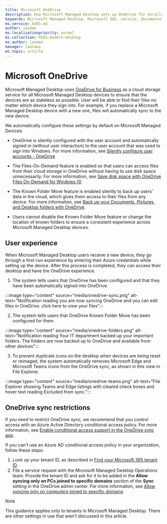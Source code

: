 ```yaml
---
title: Microsoft OneDrive
description: How Microsoft Managed Desktop sets up OneDrive for enrolled devices
keywords: Microsoft Managed Desktop, Microsoft 365, service, documentation, apps, line-of-business apps, LOB apps
ms.service: m365-md
author: jaimeo
ms.localizationpriority: normal
ms.collection: M365-modern-desktop
ms.author: jaimeo
manager: laurawi
ms.topic: article
---
```


# Microsoft OneDrive

Microsoft Managed Desktop uses [OneDrive for Business](https://docs.microsoft.com/onedrive/plan-onedrive-enterprise) as a cloud storage service for all Microsoft Managed Desktop devices to ensure that the devices are as stateless as possible. User will be able to find their files no matter which device they sign into. For example, if you replace a Microsoft Managed Desktop device with a new one, files will automatically sync to the new device.

We automatically configure these settings by default on Microsoft Managed Devices:

- OneDrive is silently configured with the user account and automatically signed in (without user interaction) to the user account that was used to sign into Windows. For more information, see [Silently configure user accounts - OneDrive](https://docs.microsoft.com/onedrive/use-silent-account-configuration)

- The Files-On-Demand feature is enabled so that users can access files from their cloud storage in OneDrive without having to use disk space unnecessarily. For more information, see [Save disk space with OneDrive Files On-Demand for Windows 10](https://support.microsoft.com/office/save-disk-space-with-onedrive-files-on-demand-for-windows-10-0e6860d3-d9f3-4971-b321-7092438fb38e).

- The Known Folder Move feature is enabled silently to back up users’ data in the cloud, which gives them access to their files from any device. For more information, see [Back up your Documents, Pictures, and Desktop folders with OneDrive](https://support.microsoft.com/office/back-up-your-documents-pictures-and-desktop-folders-with-onedrive-d61a7930-a6fb-4b95-b28a-6552e77c3057).

- Users cannot disable the Known Folder Move feature or change the location of known folders to ensure a consistent experience across Microsoft Managed Desktop devices.

## User experience

When Microsoft Managed Desktop users receive a new device, they go through a first-run experience by entering their Azure credentials while setting up the device. After this process is completed, they can access their desktop and have the OneDrive experience.

1. The system tells users that OneDrive has been configured and that they have been automatically signed into OneDrive.

:::image type="content" source="media/onedrive-sync.png" alt-text="Notification reading you are now syncing OneDrive and you can edit files in OneDrive. click here to view your files":::

2. The system tells users that OneDrive Known Folder Move has been configured for them.

:::image type="content" source="media/onedrive-folders.png" alt-text="Notification reading Your IT department backed up your important folders. The folders are now backed up to OneDrive and available from other devices":::

3. To prevent duplicate icons on the desktop when devices are being reset or reimaged, the system automatically removes Microsoft Edge and Microsoft Teams icons from the OneDrive sync, as shown in this view in File Explorer.

:::image type="content" source="media/onedrive-teams.png" alt-text="File Explorer showing Teams and Edge listings with cleared check boxes and hover text reading Excluded from sync.":::


## OneDrive sync restrictions

If you need to restrict OneDrive sync, we recommend that you control access with an Azure Active Directory conditional access policy. For more information, see
[Enable conditional access support in the OneDrive sync app](https://docs.microsoft.com/onedrive/enable-conditional-access).

If you can't use an Azure AD conditional access policy in your organization, follow these steps:

1. Look up your tenant ID, as described in [Find your Microsoft 365 tenant ID](https://docs.microsoft.com/onedrive/find-your-office-365-tenant-id).
2. File a service request with the Microsoft Managed Desktop Operations team. Provide the tenant ID and ask for it to be added in the **Allow syncing only on PCs joined to specific domains** section of the **Sync** setting in the OneDrive admin center. For more information, see [Allow syncing only on computers joined to specific domains](https://docs.microsoft.com/onedrive/allow-syncing-only-on-specific-domains)  

> [!NOTE]
> This guidance applies only to tenants in Microsoft Managed Desktop. There are other settings in use that aren't discussed in this article.
